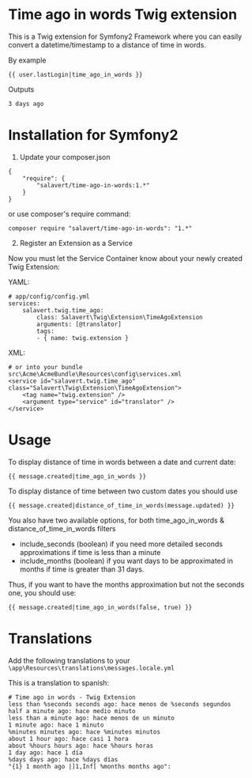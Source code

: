 # Time ago in words Twig extension

This is a Twig extension for Symfony2 Framework where you can easily convert a datetime/timestamp to a distance of time in words.

By example

	{{ user.lastLogin|time_ago_in_words }}
	
Outputs

	3 days ago

# Installation for Symfony2

1) Update your composer.json

```
{
	"require": {
		"salavert/time-ago-in-words:1.*"
	}
}
```

or use composer's require command:

	composer require "salavert/time-ago-in-words": "1.*"

2) Register an Extension as a Service

Now you must let the Service Container know about your newly created Twig Extension:

YAML:

```
# app/config/config.yml
services:
	salavert.twig.time_ago:
		class: Salavert\Twig\Extension\TimeAgoExtension
		arguments: [@translator]
		tags:
		- { name: twig.extension }
```

XML:

```
# or into your bundle src\Acme\AcmeBundle\Resources\config\services.xml
<service id="salavert.twig.time_ago" class="Salavert\Twig\Extension\TimeAgoExtension">
	<tag name="twig.extension" />
	<argument type="service" id="translator" />
</service>
```

# Usage

To display distance of time in words between a date and current date:

	{{ message.created|time_ago_in_words }}

To display distance of time between two custom dates you should use 

	{{ message.created|distance_of_time_in_words(message.updated) }}

You also have two available options, for both time_ago_in_words & distance_of_time_in_words filters
	
- include_seconds (boolean) if you need more detailed seconds approximations if time is less than a minute
- include_months (boolean) if you want days to be approximated in months if time is greater than 31 days.

Thus, if you want to have the months approximation but not the seconds one, you should use:

	{{ message.created|time_ago_in_words(false, true) }}

# Translations

Add the following translations to your `\app\Resources\translations\messages.locale.yml`

This is a translation to spanish:

	# Time ago in words - Twig Extension
	less than %seconds seconds ago: hace menos de %seconds segundos
	half a minute ago: hace medio minuto
	less than a minute ago: hace menos de un minuto
	1 minute ago: hace 1 minuto
	%minutes minutes ago: hace %minutes minutos
	about 1 hour ago: hace casi 1 hora
	about %hours hours ago: hace %hours horas
	1 day ago: hace 1 día
	%days days ago: hace %days días
	"{1} 1 month ago |]1,Inf[ %months months ago": 

